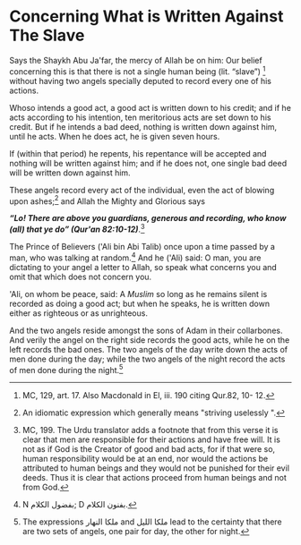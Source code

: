 Concerning What is Written Against The Slave
============================================

Says the Shaykh Abu Ja'far, the mercy of Allah be on him: Our belief
concerning this is that there is not a single human being (lit. “slave”)
[^1] without having two angels specially deputed to record every one of
his actions.

Whoso intends a good act, a good act is written down to his credit; and
if he acts according to his intention, ten meritorious acts are set down
to his credit. But if he intends a bad deed, nothing is written down
against him, until he acts. When he does act, he is given seven hours.

If (within that period) he repents, his repentance will be accepted and
nothing will be written against him; and if he does not, one single bad
deed will be written down against him.

These angels record every act of the individual, even the act of blowing
upon ashes;[^2] and Allah the Mighty and Glorious says

***“Lo! There are above you guardians, generous and recording, who know
(all) that ye do” (Qur'an 82:10-12)***.[^3]

The Prince of Believers ('Ali bin Abi Talib) once upon a time passed by
a man, who was talking at random.[^4] And he ('Ali) said: O man, you are
dictating to your angel a letter to Allah, so speak what concerns you
and omit that which does not concern you.

'Ali, on whom be peace, said: A *Muslim* so long as he remains silent is
recorded as doing a good act; but when he speaks, he is written down
either as righteous or as unrighteous.

And the two angels reside amongst the sons of Adam in their collarbones.
And verily the angel on the right side records the good acts, while he
on the left records the bad ones. The two angels of the day write down
the acts of men done during the day; while the two angels of the night
record the acts of men done during the night.[^5]

[^1]: MC, 129, art. 17. Also Macdonald in El, iii. 190 citing Qur.82,
10- 12.

[^2]: An idiomatic expression which generally means "striving uselessly
".

[^3]: MC, 199. The Urdu translator adds a footnote that from this verse
it is clear that men are responsible for their actions and have free
will. It is not as if God is the Creator of good and bad acts, for if
that were so, human responsibility would be at an end, nor would the
actions be attributed to human beings and they would not be punished for
their evil deeds. Thus it is clear that actions proceed from human
beings and not from God.

[^4]: N بفضول الكلام; D بفنون الكلام.

[^5]: The expressions ملكا النهار and ملكا الليل lead to the certainty
that there are two sets of angels, one pair for day, the other for
night.


